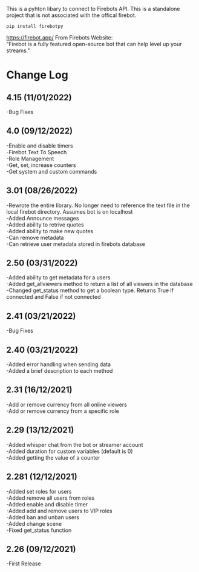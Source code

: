 This is a pyhton libary to connect to Firebots API. This is a standalone project that is not associated with the offical firebot. <br>

```
pip install firebotpy
```

https://firebot.app/
From Firebots Website: <br>
"Firebot is a fully featured open-source bot that can help level up your streams." <br>

# Change Log
## 4.15 (11/01/2022)
-Bug Fixes <br>

## 4.0 (09/12/2022)
-Enable and disable timers <br>
-Firebot Text To Speech <br>
-Role Management <br>
-Get, set, increase counters <br>
-Get system and custom commands <br>

## 3.01 (08/26/2022)
-Rewrote the entire library. No longer need to reference the text file in the local firebot directory. Assumes bot is on localhost <br>
-Added Announce messages <br>
-Added ability to retrive quotes <br>
-Added ability to make new quotes <br>
-Can remove metadata <br>
-Can retrieve user metadata stored in firebots database <br>

## 2.50 (03/31/2022)
-Added ability to get metadata for a users <br>
-Added get_allviewers method to return a list of all viewers in the database <br>
-Changed get_status method to get a boolean type. Returns True if connected and False if not connected <br>

## 2.41 (03/21/2022)
-Bug Fixes <br>

## 2.40 (03/21/2022)
-Added error handling when sending data <br>
-Added a brief description to each method <br>

## 2.31 (16/12/2021)

-Add or remove currency from all online viewers <br>
-Add or remove currency from a specific role <br>

## 2.29 (13/12/2021)

-Added whisper chat from the bot or streamer account <br>
-Added duration for custom variables (default is 0) <br>
-Added getting the value of a counter <br>

## 2.281 (12/12/2021)

-Added set roles for users <br>
-Added remove all users from roles <br>
-Added enable and disable timer <br>
-Added add and remove users to VIP roles <br>
-Added ban and unban users <br>
-Added change scene <br>
-Fixed get_status function <br>

## 2.26 (09/12/2021)

-First Release <br>
